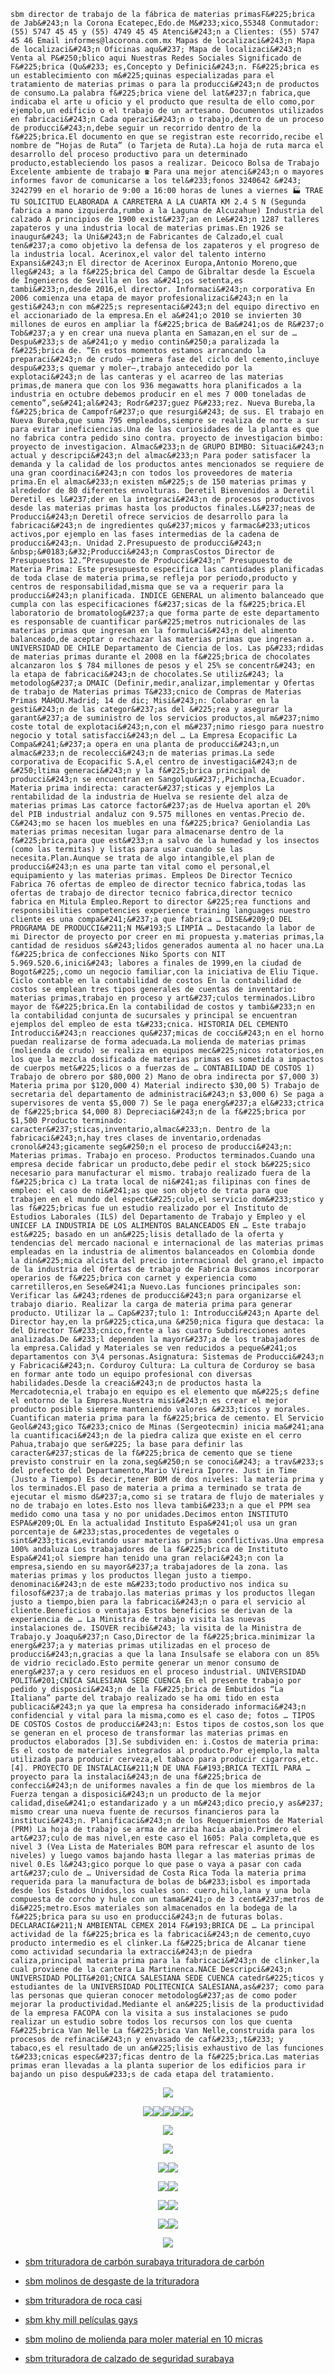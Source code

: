 
```
sbm director de trabajo de la fábrica de materias primasF&#225;brica de Jab&#243;n la Corona Ecatepec,Edo.de M&#233;xico,55348 Conmutador: (55) 5747 45 45 y (55) 4749 45 45 Atenci&#243;n a Clientes: (55) 5747 45 46 Email informes@lacorona.com.mx Mapas de localizaci&#243;n Mapa de localizaci&#243;n Oficinas aqu&#237; Mapa de localizaci&#243;n Venta al P&#250;blico aqui Nuestras Redes Sociales Significado de F&#225;brica (Qu&#233; es,Concepto y Definici&#243;n. F&#225;brica es un establecimiento con m&#225;quinas especializadas para el tratamiento de materias primas o para la producci&#243;n de productos de consumo.La palabra f&#225;brica viene del lat&#237;n fabrica,que indicaba el arte u oficio y el producto que resulta de ello como,por ejemplo,un edificio o el trabajo de un artesano. Documentos utilizados en fabricaci&#243;n Cada operaci&#243;n o trabajo,dentro de un proceso de producci&#243;n,debe seguir un recorrido dentro de la f&#225;brica.El documento en que se registran este recorrido,recibe el nombre de “Hojas de Ruta” (o Tarjeta de Ruta).La hoja de ruta marca el desarrollo del proceso productivo para un determinado producto,estableciendo los pasos a realizar. Deicoco Bolsa de Trabajo Excelente ambiente de trabajo ☎️ Para una mejor atenci&#243;n o mayores informes favor de comunicarse a los tel&#233;fonos 3240642 &#243; 3242799 en el horario de 9:00 a 16:00 horas de lunes a viernes 🏭 TRAE TU SOLICITUD ELABORADA A CARRETERA A LA CUARTA KM 2.4 S N (Segunda fabrica a mano izquierda,rumbo a la Laguna de Alcuzahue) Industria del calzado A principios de 1900 exist&#237;an en Le&#243;n 1287 talleres zapateros y una industria local de materias primas.En 1926 se inaugur&#243; la Uni&#243;n de Fabricantes de Calzado,el cual ten&#237;a como objetivo la defensa de los zapateros y el progreso de la industria local. Acerinox,el valor del talento interno Expansi&#243;n El director de Acerinox Europa,Antonio Moreno,que lleg&#243; a la f&#225;brica del Campo de Gibraltar desde la Escuela de Ingenieros de Sevilla en los a&#241;os setenta,es tambi&#233;n,desde 2016,el director. Informaci&#243;n corporativa En 2006 comienza una etapa de mayor profesionalizaci&#243;n en la gesti&#243;n con m&#225;s representaci&#243;n del equipo directivo en el accionariado de la empresa.En el a&#241;o 2010 se invierten 30 millones de euros en ampliar la f&#225;brica de Ba&#241;os de R&#237;o Tob&#237;a y en crear una nueva planta en Samazan,en el sur de … Despu&#233;s de a&#241;o y medio contin&#250;a paralizada la f&#225;brica de. “En estos momentos estamos arrancando la preparaci&#243;n de crudo —primera fase del ciclo del cemento,incluye despu&#233;s quemar y moler—,trabajo antecedido por la explotaci&#243;n de las canteras y el acarreo de las materias primas,de manera que con los 936 megawatts hora planificados a la industria en octubre debemos producir en el mes 7 000 toneladas de cemento”,se&#241;al&#243; Rodr&#237;guez P&#233;rez. Nueva Bureba,la f&#225;brica de Campofr&#237;o que resurgi&#243; de sus. El trabajo en Nueva Bureba,que suma 795 empleados,siempre se realiza de norte a sur para evitar ineficiencias.Una de las curiosidades de la planta es que no fabrica contra pedido sino contra. proyecto de investigacion bimbo: proyecto de investigacion. Almac&#233;n de GRUPO BIMBO: Situaci&#243;n actual y descripci&#243;n del almac&#233;n Para poder satisfacer la demanda y la calidad de los productos antes mencionados se requiere de una gran coordinaci&#243;n con todos los proveedores de materia prima.En el almac&#233;n existen m&#225;s de 150 materias primas y alrededor de 80 diferentes envolturas. Deretil Bienvenidos a Deretil Deretil es l&#237;der en la integraci&#243;n de procesos productivos desde las materias primas hasta los productos finales.L&#237;neas de Producci&#243;n Deretil ofrece servicios de desarrollo para la fabricaci&#243;n de ingredientes qu&#237;micos y farmac&#233;uticos activos,por ejemplo en las fases intermedias de la cadena de producci&#243;n. Unidad 2.Presupuesto de producci&#243;n &nbsp;&#0183;&#32;Producci&#243;n ComprasCostos Director de Presupuestos 12.“Presupuesto de Producci&#243;n” Presupuesto de Materia Prima: Este presupuesto especifica las cantidades planificadas de toda clase de materia prima,se refleja por periodo,producto y centros de responsabilidad,misma que se va a requerir para la producci&#243;n planificada. INDICE GENERAL un alimento balanceado que cumpla con las especificaciones f&#237;sicas de la f&#225;brica.El laboratorio de bromatolog&#237;a que forma parte de este departamento es responsable de cuantificar par&#225;metros nutricionales de las materias primas que ingresan en la formulaci&#243;n del alimento balanceado,de aceptar o rechazar las materias primas que ingresan a. UNIVERSIDAD DE CHILE Departamento de Ciencia de los. Las p&#233;rdidas de materias primas durante el 2008 en la f&#225;brica de chocolates alcanzaron los $ 784 millones de pesos y el 25% se concentr&#243; en la etapa de fabricaci&#243;n de chocolates.Se utiliz&#243; la metodolog&#237;a DMAIC (Definir,medir,analizar,implementar y Ofertas de trabajo de Materias primas T&#233;cnico de Compras de Materias Primas MAHOU.Madrid; 14 de dic; Misi&#243;n: Colaborar en la gesti&#243;n de las categor&#237;as del &#225;rea y asegurar la garant&#237;a de suministro de los servicios productos,al m&#237;nimo coste total de explotaci&#243;n,con el m&#237;nimo riesgo para nuestro negocio y total satisfacci&#243;n del … La Empresa Ecopacific La Compa&#241;&#237;a opera en una planta de producci&#243;n,un almac&#233;n de recolecci&#243;n de materias primas.La sede corporativa de Ecopacific S.A,el centro de investigaci&#243;n de &#250;ltima generaci&#243;n y la f&#225;brica principal de producci&#243;n se encuentran en Sangolqu&#237;,Pichincha,Ecuador. Materia prima indirecta: caracter&#237;sticas y ejemplos La rentabilidad de la industria de Huelva se resiente del alza de materias primas Las catorce factor&#237;as de Huelva aportan el 20% del PIB industrial andaluz con 9.575 millones en ventas.Precio de. C&#243;mo se hacen los muebles en una f&#225;brica? Geniolandia Las materias primas necesitan lugar para almacenarse dentro de la f&#225;brica,para que est&#233;n a salvo de la humedad y los insectos (como las termitas) y listas para usar cuando se las necesita.Plan.Aunque se trata de algo intangible,el plan de producci&#243;n es una parte tan vital como el personal,el equipamiento y las materias primas. Empleos De Director Tecnico Fabrica 76 ofertas de empleo de director tecnico fabrica,todas las ofertas de trabajo de director tecnico fabrica,director tecnico fabrica en Mitula Empleo.Report to director &#225;rea functions and responsibilities competencies experience training languages nuestro cliente es una compa&#241;&#237;a que fabrica … DISE&#209;O DEL PROGRAMA DE PRODUCCI&#211;N M&#193;S LIMPIA … Destacando la labor de mi Director de proyecto por creer en mi propuesta y.materias primas,la cantidad de residuos s&#243;lidos generados aumenta al no hacer una.La f&#225;brica de confecciones Niko Sports con NIT 5.969.520.6,inici&#243; labores a finales de 1999,en la ciudad de Bogot&#225;,como un negocio familiar,con la iniciativa de Eliu Tique. Ciclo contable en la contabilidad de costos En la contabilidad de costos se emplean tres tipos generales de cuentas de inventario: materias primas,trabajo en proceso y art&#237;culos terminados.Libro mayor de f&#225;brica.En la contabilidad de costos y tambi&#233;n en la contabilidad conjunta de sucursales y principal se encuentran ejemplos del empleo de esta t&#233;cnica. HISTORIA DEL CEMENTO Introducci&#243;n reacciones qu&#237;micas de cocci&#243;n en el horno puedan realizarse de forma adecuada.La molienda de materias primas (molienda de crudo) se realiza en equipos mec&#225;nicos rotatorios,en los que la mezcla dosificada de materias primas es sometida a impactos de cuerpos met&#225;licos o a fuerzas de … CONTABILIDAD DE COSTOS 1) Trabajo de obrero por $80,000 2) Mano de obra indirecta por $7,000 3) Materia prima por $120,000 4) Material indirecto $30,00 5) Trabajo de secretaria del departamento de administraci&#243;n $3,000 6) Se paga a supervisores de venta $5,000 7) Se le paga energ&#237;a el&#233;ctrica de f&#225;brica $4,000 8) Depreciaci&#243;n de la f&#225;brica por $1,500 Producto terminado: caracter&#237;sticas,inventario,almac&#233;n. Dentro de la fabricaci&#243;n,hay tres clases de inventario,ordenadas cronol&#243;gicamente seg&#250;n el proceso de producci&#243;n: Materias primas. Trabajo en proceso. Productos terminados.Cuando una empresa decide fabricar un producto,debe pedir el stock b&#225;sico necesario para manufacturar el mismo. trabajo realizado fuera de la f&#225;brica c) La trata local de ni&#241;as filipinas con fines de empleo: el caso de ni&#241;as que son objeto de trata para que trabajen en el mundo del espect&#225;culo,el servicio dom&#233;stico y las f&#225;bricas fue un estudio realizado por el Instituto de Estudios Laborales (ILS) del Departamento de Trabajo y Empleo y el UNICEF LA INDUSTRIA DE LOS ALIMENTOS BALANCEADOS EN … Este trabajo est&#225; basado en un an&#225;lisis detallado de la oferta y tendencias del mercado nacional e internacional de las materias primas empleadas en la industria de alimentos balanceados en Colombia donde la din&#225;mica alcista del precio internacional del grano,el impacto de la industria del Ofertas de trabajo de Fabrica Buscamos incorporar operarios de f&#225;brica con carnet y experiencia como carretilleros,en Sese&#241;a Nuevo.Las funciones principales son: Verificar las &#243;rdenes de producci&#243;n para organizarse el trabajo diario. Realizar la carga de materia prima para generar producto. Utilizar la … Cap&#237;tulo 1: Introducci&#243;n Aparte del Director hay,en la pr&#225;ctica,una &#250;nica figura que destaca: la del Director T&#233;cnico,frente a las cuatro Subdirecciones antes analizadas.De &#233;l dependen la mayor&#237;a de los trabajadores de la empresa.Calidad y Materiales se ven reducidos a peque&#241;os departamentos con 3\4 personas.Asignatura: Sistemas de Producci&#243;n y Fabricaci&#243;n. Corduroy Cultura: La cultura de Corduroy se basa en formar ante todo un equipo profesional con diversas habilidades.Desde la creaci&#243;n de productos hasta la Mercadotecnia,el trabajo en equipo es el elemento que m&#225;s define el entorno de la Empresa.Nuestra misi&#243;n es crear el mejor producto posible siempre manteniendo valores &#233;ticos y morales. Cuantifican materia prima para la f&#225;brica de cemento. El Servicio Geol&#243;gico T&#233;cnico de Minas (Sergeotecmin) inicia ma&#241;ana la cuantificaci&#243;n de la piedra caliza que existe en el cerro Pahua,trabajo que ser&#225; la base para definir las caracter&#237;sticas de la f&#225;brica de cemento que se tiene previsto construir en la zona,seg&#250;n se conoci&#243; a trav&#233;s del prefecto del Departamento,Mario Vireira Iporre. Just in Time (Justo a Tiempo) Es decir,tener BOM de dos niveles: la materia prima y los terminados.El paso de materia a prima a terminado se trata de ejecutar el mismo d&#237;a,como si se tratara de flujo de materiales y no de trabajo en lotes.Esto nos lleva tambi&#233;n a que el PPM sea medido como una tasa y no por unidades.Decimos enton INSTITUTO ESPA&#209;OL En la actualidad Instituto Espa&#241;ol usa un gran porcentaje de &#233;stas,procedentes de vegetales o sint&#233;ticas,evitando usar materias primas conflictivas.Una empresa 100% andaluza Los trabajadores de la f&#225;brica de Instituto Espa&#241;ol siempre han tenido una gran relaci&#243;n con la empresa,siendo en su mayor&#237;a trabajadores de la zona. las materias primas y los productos llegan justo a tiempo. denominaci&#243;n de este m&#233;todo productivo nos indica su filosof&#237;a de trabajo.las materias primas y los productos llegan justo a tiempo,bien para la fabricaci&#243;n o para el servicio al cliente.Beneficios o ventajas Estos beneficios se derivan de la experiencia de … La Ministra de trabajo visita las nuevas instalaciones de. ISOVER recibi&#243; la visita de la Ministra de Trabajo.y Joaqu&#237;n Caso,Director de la f&#225;brica.minimizar la energ&#237;a y materias primas utilizadas en el proceso de producci&#243;n,gracias a que la lana Insulsafe se elabora con un 85% de vidrio reciclado.Esto permite generar un menor consumo de energ&#237;a y cero residuos en el proceso industrial. UNIVERSIDAD POLIT&#201;CNICA SALESIANA SEDE CUENCA En el presente trabajo por pedido y disposici&#243;n de la F&#225;brica de Embutidos “La Italiana” parte del trabajo realizado se ha omi tido en esta publicaci&#243;n ya que la empresa ha considerado informaci&#243;n confidencial y vital para la misma,como es el caso de; fotos … TIPOS DE COSTOS Costos de producci&#243;n: Estos tipos de costos,son los que se generan en el proceso de transformar las materias primas en productos elaborados [3].Se subdividen en: i.Costos de materia prima: Es el costo de materiales integrados al producto.Por ejemplo,la malta utilizada para producir cerveza,el tabaco para producir cigarros,etc.[4]. PROYECTO DE INSTALACI&#211;N DE UNA F&#193;BRICA TEXTIL PARA … proyecto para la instalaci&#243;n de una f&#225;brica de confecci&#243;n de uniformes navales a fin de que los miembros de la Fuerza tengan a disposici&#243;n un producto de la mejor calidad,dise&#241;o estandarizado y a un m&#243;dico precio,y as&#237; mismo crear una nueva fuente de recursos financieros para la instituci&#243;n. Planificaci&#243;n de los Requerimientos de Material (PRM) La hoja de trabajo se arma de arriba hacia abajo.Primero el art&#237;culo de mas nivel,en este caso el 1605: Pala completa,que es nivel 3 (Vea Lista de Materiales BOM para refrescar el asunto de los niveles) y luego vamos bajando hasta llegar a las materias primas de nivel 0.Es l&#243;gico porque lo que pase o vaya a pasar con cada art&#237;culo de … Universidad de Costa Rica Toda la materia prima requerida para la manufactura de bolas de b&#233;isbol es importada desde los Estados Unidos,los cuales son: cuero,hilo,lana y una bola compuesta de corcho y hule con un tama&#241;o de 3 cent&#237;metros de di&#225;metro.Esos materiales son almacenados en la bodega de la f&#225;brica para su uso en producci&#243;n de futuras bolas. DECLARACI&#211;N AMBIENTAL CEMEX 2014 F&#193;BRICA DE … La principal actividad de la f&#225;brica es la fabricaci&#243;n de cemento,cuyo producto intermedio es el clinker.La f&#225;brica de Alcanar tiene como actividad secundaria la extracci&#243;n de piedra caliza,principal materia prima para la fabricaci&#243;n de clinker,la cual proviene de la cantera La Martinenca.NACE Descripci&#243;n UNIVERSIDAD POLIT&#201;CNICA SALESIANA SEDE CUENCA catedr&#225;ticos y estudiantes de la UNIVERSIDAD POLITECNICA SALESIANA,as&#237; como para las personas que quieran conocer metodolog&#237;as de como poder mejorar la productividad.Mediante el an&#225;lisis de la productividad de la empresa FACOPA con la visita a sus instalaciones se pudo realizar un estudio sobre todos los recursos con los que cuenta F&#225;brica Van Nelle La f&#225;brica Van Nelle,construida para los procesos de refinaci&#243;n y envasado de caf&#233;,t&#233; y tabaco,es el resultado de un an&#225;lisis exhaustivo de las funciones t&#233;cnicas espec&#237;ficas dentro de la f&#225;brica.Las materias primas eran llevadas a la planta superior de los edificios para ir bajando un piso despu&#233;s de cada etapa del tratamiento. 
```

<div align="center">

<a href="https://es-crusher.shibang-china.com/github&k=sbm+director+de+trabajo+de+la+f%C3%A1brica+de+materias+primas"><img src="https://static.shibang-china.com/es/crusher/logo.jpg"></a>

<a href="https://es-crusher.shibang-china.com/github&k=sbm+director+de+trabajo+de+la+f%C3%A1brica+de+materias+primas"><img src="https://static.shibang-china.com/es/crusher/index.jpg"></a><a href="https://es-crusher.shibang-china.com/material.htmlgithub&k=sbm+director+de+trabajo+de+la+f%C3%A1brica+de+materias+primas"><img src="https://static.shibang-china.com/es/crusher/material.jpg"></a><a href="https://es-crusher.shibang-china.com/application.htmlgithub&k=sbm+director+de+trabajo+de+la+f%C3%A1brica+de+materias+primas"><img src="https://static.shibang-china.com/es/crusher/application.jpg"></a><a href="https://es-crusher.shibang-china.com/aboutus.htmlgithub&k=sbm+director+de+trabajo+de+la+f%C3%A1brica+de+materias+primas"><img src="https://static.shibang-china.com/es/crusher/aboutus.jpg"></a><a href="https://es-crusher.shibang-china.com/contact.htmlgithub&k=sbm+director+de+trabajo+de+la+f%C3%A1brica+de+materias+primas"><img src="https://static.shibang-china.com/es/crusher/contact.jpg"></a>

<a href="https://es-crusher.shibang-china.com/github&k=sbm+director+de+trabajo+de+la+f%C3%A1brica+de+materias+primas"><img src="https://static.shibang-china.com/es/crusher/banner.jpg"></a>

<a href="https://swt.shibang-china.com/github&k=sbm+director+de+trabajo+de+la+f%C3%A1brica+de+materias+primas"><img src="https://static.shibang-china.com/es/crusher/text.jpg"></a>

<a href="https://swt.shibang-china.com/github&k=sbm+director+de+trabajo+de+la+f%C3%A1brica+de+materias+primas"><img src="https://static.shibang-china.com/es/crusher/chat.jpg"></a><a href="https://es-crusher.shibang-china.com/contact.htmlgithub&k=sbm+director+de+trabajo+de+la+f%C3%A1brica+de+materias+primas"><img src="https://static.shibang-china.com/es/crusher/message.jpg"></a>

<a href="https://es-crusher.shibang-china.com/products/pe.htmlgithub&k=sbm+director+de+trabajo+de+la+f%C3%A1brica+de+materias+primas"><img src="https://static.shibang-china.com/es/crusher/pe.jpg"></a><a href="https://es-crusher.shibang-china.com/products/pf.htmlgithub&k=sbm+director+de+trabajo+de+la+f%C3%A1brica+de+materias+primas"><img src="https://static.shibang-china.com/es/crusher/pf.jpg"></a>

<a href="https://es-crusher.shibang-china.com/products/hpt.htmlgithub&k=sbm+director+de+trabajo+de+la+f%C3%A1brica+de+materias+primas"><img src="https://static.shibang-china.com/es/crusher/hpt.jpg"></a><a href="https://es-crusher.shibang-china.com/products/vsi.htmlgithub&k=sbm+director+de+trabajo+de+la+f%C3%A1brica+de+materias+primas"><img src="https://static.shibang-china.com/es/crusher/vsi.jpg"></a>

<a href="https://es-crusher.shibang-china.com/products/klv.htmlgithub&k=sbm+director+de+trabajo+de+la+f%C3%A1brica+de+materias+primas"><img src="https://static.shibang-china.com/es/crusher/klv.jpg"></a><a href="https://es-crusher.shibang-china.com/products/portable.htmlgithub&k=sbm+director+de+trabajo+de+la+f%C3%A1brica+de+materias+primas"><img src="https://static.shibang-china.com/es/crusher/portable.jpg"></a>

<a href="https://swt.shibang-china.com/github&k=sbm+director+de+trabajo+de+la+f%C3%A1brica+de+materias+primas"><img src="https://static.shibang-china.com/es/crusher/case.jpg"></a>

</div>


* [sbm trituradora de carbón surabaya trituradora de carbón](sbm%20trituradora%20de%20carb%C3%B3n%20surabaya%20trituradora%20de%20carb%C3%B3n.md)

* [sbm molinos de desgaste de la trituradora](sbm%20molinos%20de%20desgaste%20de%20la%20trituradora.md)

* [sbm trituradora de roca casi](sbm%20trituradora%20de%20roca%20casi.md)

* [sbm khy mill películas gays](sbm%20khy%20mill%20pel%C3%ADculas%20gays.md)

* [sbm molino de molienda para moler material en 10 micras](sbm%20molino%20de%20molienda%20para%20moler%20material%20en%2010%20micras.md)

* [sbm trituradora de calzado de seguridad surabaya](sbm%20trituradora%20de%20calzado%20de%20seguridad%20surabaya.md)
